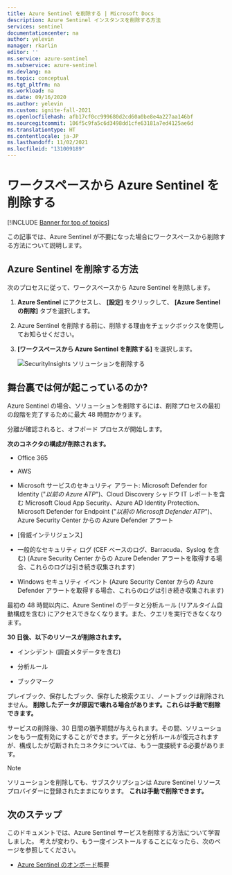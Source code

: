 ```yaml
---
title: Azure Sentinel を削除する | Microsoft Docs
description: Azure Sentinel インスタンスを削除する方法
services: sentinel
documentationcenter: na
author: yelevin
manager: rkarlin
editor: ''
ms.service: azure-sentinel
ms.subservice: azure-sentinel
ms.devlang: na
ms.topic: conceptual
ms.tgt_pltfrm: na
ms.workload: na
ms.date: 09/16/2020
ms.author: yelevin
ms.custom: ignite-fall-2021
ms.openlocfilehash: afb17cf0cc999680d2cd60a0be8e4a227aa146bf
ms.sourcegitcommit: 106f5c9fa5c6d3498dd1cfe63181a7ed4125ae6d
ms.translationtype: HT
ms.contentlocale: ja-JP
ms.lasthandoff: 11/02/2021
ms.locfileid: "131009189"
---
```

# <a name="remove-azure-sentinel-from-your-workspace"></a>ワークスペースから Azure Sentinel を削除する

[!INCLUDE [Banner for top of topics](./includes/banner.md)]

この記事では、Azure Sentinel が不要になった場合にワークスペースから削除する方法について説明します。

## <a name="how-to-remove-azure-sentinel"></a>Azure Sentinel を削除する方法

次のプロセスに従って、ワークスペースから Azure Sentinel を削除します。

1. **Azure Sentinel** にアクセスし、 **[設定]** をクリックして、 **[Azure Sentinel の削除]** タブを選択します。

1. Azure Sentinel を削除する前に、削除する理由をチェックボックスを使用してお知らせください。

1. **[ワークスペースから Azure Sentinel を削除する]** を選択します。
    
    ![SecurityInsights ソリューションを削除する](media/offboard/delete-solution.png)

## <a name="what-happens-behind-the-scenes"></a>舞台裏では何が起こっているのか?

Azure Sentinel の場合、ソリューションを削除するには、削除プロセスの最初の段階を完了するために最大 48 時間かかります。

分離が確認されると、オフボード プロセスが開始します。

**次のコネクタの構成が削除されます。**
-   Office 365

-   AWS

-   Microsoft サービスのセキュリティ アラート: Microsoft Defender for Identity ("*以前の Azure ATP*")、Cloud Discovery シャドウ IT レポートを含む Microsoft Cloud App Security、Azure AD Identity Protection、Microsoft Defender for Endpoint ("*以前の Microsoft Defender ATP*")、Azure Security Center からの Azure Defender アラート

-   [脅威インテリジェンス]

-   一般的なセキュリティ ログ (CEF ベースのログ、Barracuda、Syslog を含む) (Azure Security Center からの Azure Defender アラートを取得する場合、これらのログは引き続き収集されます)

-   Windows セキュリティ イベント (Azure Security Center からの Azure Defender アラートを取得する場合、これらのログは引き続き収集されます)

最初の 48 時間以内に、Azure Sentinel のデータと分析ルール (リアルタイム自動構成を含む) にアクセスできなくなります。また、クエリを実行できなくなります。

**30 日後、以下のリソースが削除されます。**

-   インシデント (調査メタデータを含む)

-   分析ルール

-   ブックマーク

プレイブック、保存したブック、保存した検索クエリ、ノートブックは削除されません。 **削除したデータが原因で壊れる場合があります。これらは手動で削除できます。**

サービスの削除後、30 日間の猶予期間が与えられます。その間、ソリューションをもう一度有効にすることができます。データと分析ルールが復元されますが、構成したが切断されたコネクタについては、もう一度接続する必要があります。

> [!NOTE]
> ソリューションを削除しても、サブスクリプションは Azure Sentinel リソース プロバイダーに登録されたままになります。 **これは手動で削除できます。**




## <a name="next-steps"></a>次のステップ
このドキュメントでは、Azure Sentinel サービスを削除する方法について学習しました。 考えが変わり、もう一度インストールすることになったら、次のページを参照してください。
- [Azure Sentinel のオンボード](quickstart-onboard.md)概要
